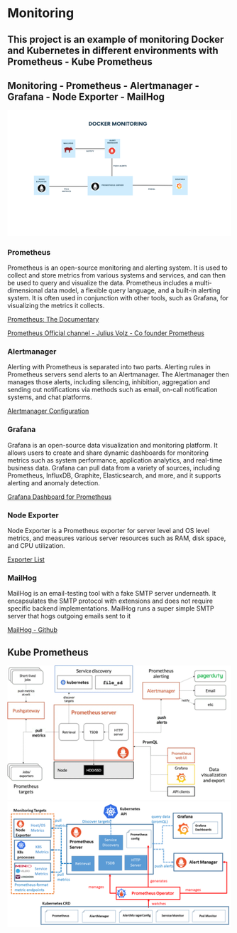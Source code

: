 # Monitoring

## This project is an example of monitoring Docker and Kubernetes in different environments with Prometheus - Kube Prometheus

## Monitoring - Prometheus - Alertmanager - Grafana - Node Exporter - MailHog

![Screenshot](/docker/docker-design.png)

### Prometheus

Prometheus is an open-source monitoring and alerting system. It is used to collect and store metrics from various systems and services, and can then be used to query and visualize the data. Prometheus includes a multi-dimensional data model, a flexible query language, and a built-in alerting system. It is often used in conjunction with other tools, such as Grafana, for visualizing the metrics it collects.

[Prometheus: The Documentary](https://www.youtube.com/watch?v=rT4fJNbfe14&t=2s&ab_channel=Honeypot)

[Prometheus Official channel - Julius Volz - Co founder Prometheus](https://www.youtube.com/@PromLabs)


### Alertmanager 

Alerting with Prometheus is separated into two parts. Alerting rules in Prometheus servers send alerts to an Alertmanager. The Alertmanager then manages those alerts, including silencing, inhibition, aggregation and sending out notifications via methods such as email, on-call notification systems, and chat platforms.

[Alertmanager Configuration](https://prometheus.io/docs/alerting/latest/configuration/)

### Grafana 


Grafana is an open-source data visualization and monitoring platform. It allows users to create and share dynamic dashboards for monitoring metrics such as system performance, application analytics, and real-time business data. Grafana can pull data from a variety of sources, including Prometheus, InfluxDB, Graphite, Elasticsearch, and more, and it supports alerting and anomaly detection.

[Grafana Dashboard for Prometheus](https://grafana.com/grafana/dashboards/?dataSource=prometheus)

### Node Exporter 

Node Exporter is a Prometheus exporter for server level and OS level metrics, and measures various server resources such as RAM, disk space, and CPU utilization.

[Exporter List](https://prometheus.io/docs/instrumenting/exporters/)

### MailHog 

MailHog is an email-testing tool with a fake SMTP server underneath. It encapsulates the SMTP protocol with extensions and does not require specific backend implementations. MailHog runs a super simple SMTP server that hogs outgoing emails sent to it

[MailHog - Github](https://github.com/mailhog/MailHog)



## Kube Prometheus

![Screenshot](/kind/architecture-min.png)
![Screenshot](/kind/prometheus.png)